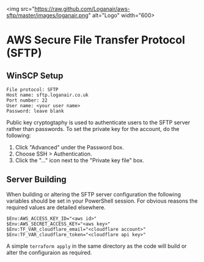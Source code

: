 <img src="https://raw.github.com/Loganair/aws-sftp/master/images/loganair.png" alt="Logo" width="600>

# AWS Secure File Transfer Protocol (SFTP)

## WinSCP Setup

```Shell
File protocol: SFTP
Host name: sftp.loganair.co.uk
Port number: 22
User name: <your user name>
Password: leave blank
```

Public key cryptogtaphy is used to authenticate users to the SFTP server rather than passwords. To set the private key for the account, do the following:

1. Click "Advanced" under the Password box.
2. Choose SSH > Authentication.
3. Click the "..." icon next to the "Private key file" box.

## Server Building

When building or altering the SFTP server configuration the following variables should be set in your PowerShell session. For obvious reasons the required values are detailed elsewhere.

```shell
$Env:AWS_ACCESS_KEY_ID="<aws id>"
$Env:AWS_SECRET_ACCESS_KEY="<aws key>"
$Env:TF_VAR_cloudflare_email="<cloudflare account>"
$Env:TF_VAR_cloudflare_token="<cloudflare api key>"
```

A simple `terraform apply` in the same directory as the code will build or alter the configuraion as required.
